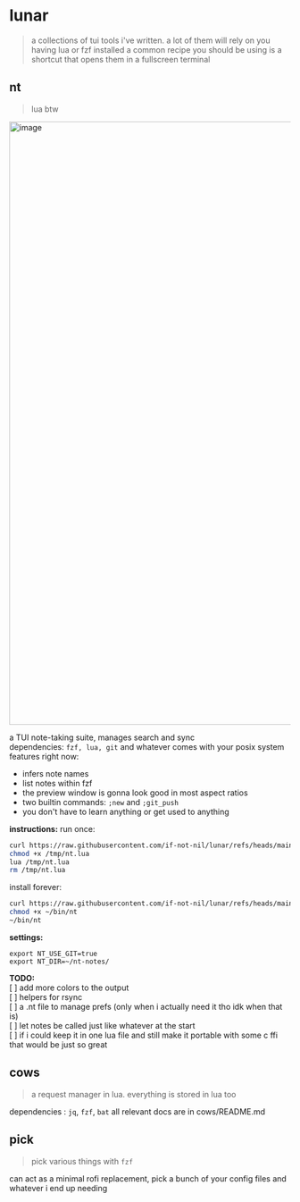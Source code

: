 # lunar
> a collections of tui tools i've written. a lot of them will rely on you having lua or fzf installed
a common recipe you should be using is a shortcut that opens them in a fullscreen terminal

## nt
> lua btw
<img width="1920" height="1080" alt="image" src="https://github.com/user-attachments/assets/7e318427-c5eb-4ee2-9018-01702fb16a36" />

a TUI note-taking suite, manages search and sync  
dependencies: ```fzf, lua, git``` and whatever comes with your posix system  
features right now:  
- infers note names
- list notes within fzf
- the preview window is gonna look good in most aspect ratios
- two builtin commands: `;new` and `;git_push` 
- you don't have to learn anything or get used to anything

**instructions:**
run once:
```bash
curl https://raw.githubusercontent.com/if-not-nil/lunar/refs/heads/main/nt/nt.lua -o /tmp/nt.lua
chmod +x /tmp/nt.lua
lua /tmp/nt.lua
rm /tmp/nt.lua
```
install forever:
```bash
curl https://raw.githubusercontent.com/if-not-nil/lunar/refs/heads/main/nt/nt.lua -o ~/bin/nt
chmod +x ~/bin/nt
~/bin/nt
```
**settings:**
```
export NT_USE_GIT=true
export NT_DIR=~/nt-notes/
```

**TODO:**   
[ ] add more colors to the output  
[ ] helpers for rsync  
[ ] a .nt file to manage prefs (only when i actually need it tho idk when that is)  
[ ] let notes be called just like whatever at the start  
[ ] if i could keep it in one lua file and still make it portable with some c ffi that would be just so great  

## cows
> a request manager in lua. everything is stored in lua too

dependencies : `jq`, `fzf`, `bat`
all relevant docs are in cows/README.md

## pick
> pick various things with `fzf`

can act as a minimal rofi replacement, pick a bunch of your config files and whatever i end up needing
